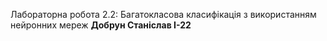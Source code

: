 Лабораторна робота 2.2: Багатокласова класифікація з використанням нейронних мереж
**Добрун Станіслав І-22**

